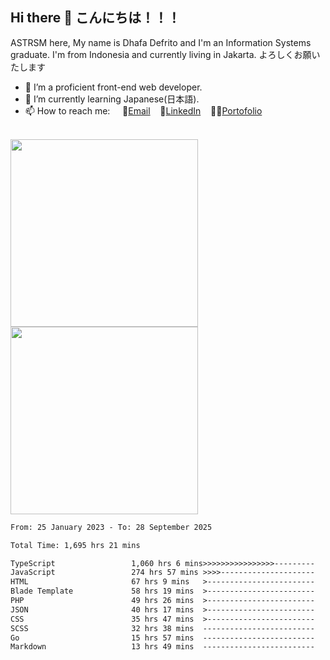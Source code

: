 ## Hi there 👋 こんにちは！！！
ASTRSM here, My name is Dhafa Defrito and I'm an Information Systems graduate. I'm from Indonesia and currently living in Jakarta. よろしくお願いたします

- 🔭 I’m a proficient front-end web developer.
- 🌱 I’m currently learning Japanese(日本語).
- 📫 How to reach me: &nbsp;&nbsp;&nbsp;&nbsp;📧[Email](ddefrito@gmail.com)&nbsp;&nbsp;&nbsp;&nbsp;💼[LinkedIn](https://www.linkedin.com/in/dhafad)&nbsp;&nbsp;&nbsp;&nbsp;👨‍🎨[Portofolio](https://ddefrito.vercel.app/)

<br>

<div align="left">
  <img src="https://media1.tenor.com/m/F96DSPtSiSgAAAAd/isekaijoucho-kamitsubaki.gif" height="300" />
	<a href="https://last.fm/user/nerumaeni"><img src="https://lastfm-recently-played.vercel.app/api?user=nerumaeni&count=5" height="300" /></a>
</div=

<!--START_SECTION:waka-->

```txt
From: 25 January 2023 - To: 28 September 2025

Total Time: 1,695 hrs 21 mins

TypeScript                 1,060 hrs 6 mins>>>>>>>>>>>>>>>>---------   62.53 %
JavaScript                 274 hrs 57 mins >>>>---------------------   16.22 %
HTML                       67 hrs 9 mins   >------------------------   03.96 %
Blade Template             58 hrs 19 mins  >------------------------   03.44 %
PHP                        49 hrs 26 mins  >------------------------   02.92 %
JSON                       40 hrs 17 mins  >------------------------   02.38 %
CSS                        35 hrs 47 mins  >------------------------   02.11 %
SCSS                       32 hrs 38 mins  -------------------------   01.93 %
Go                         15 hrs 57 mins  -------------------------   00.94 %
Markdown                   13 hrs 49 mins  -------------------------   00.82 %
```

<!--END_SECTION:waka-->
